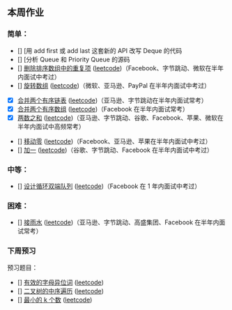 ## 本周作业

### 简单：

* [] [用 add first 或 add last 这套新的 API 改写 Deque 的代码
* [] [分析 Queue 和 Priority Queue 的源码
* [] [删除排序数组中的重复项]() ([leetcode](https://leetcode-cn.com/problems/remove-duplicates-from-sorted-array/))（Facebook、字节跳动、微软在半年内面试中考过）
* [] [旋转数组]() ([leetcode](https://leetcode-cn.com/problems/rotate-array/))（微软、亚马逊、PayPal 在半年内面试中考过）
* [x] [合并两个有序链表](code/21-merge-two-sorted-lists.py) ([leetcode](https://leetcode-cn.com/problems/merge-two-sorted-lists/))（亚马逊、字节跳动在半年内面试常考）
* [x] [合并两个有序数组](code/88-merge-sorted-array.md) ([leetcode](https://leetcode-cn.com/problems/merge-sorted-array/))（Facebook 在半年内面试常考）
* [x] [两数之和](code/01-two-sum.md) ([leetcode](https://leetcode-cn.com/problems/two-sum/))（亚马逊、字节跳动、谷歌、Facebook、苹果、微软在半年内面试中高频常考）
* [] [移动零]() ([leetcode](https://leetcode-cn.com/problems/move-zeroes/))（Facebook、亚马逊、苹果在半年内面试中考过）
* [] [加一]() ([leetcode](https://leetcode-cn.com/problems/plus-one/))（谷歌、字节跳动、Facebook 在半年内面试中考过）

### 中等：

* [] [设计循环双端队列]() ([leetcode](https://leetcode.com/problems/design-circular-deque))（Facebook 在 1 年内面试中考过）


### 困难：
* [] [接雨水]() ([leetcode](https://leetcode.com/problems/trapping-rain-water/))（亚马逊、字节跳动、高盛集团、Facebook 在半年内面试常考）

### 下周预习
预习题目：
* [] [有效的字母异位词]() ([leetcode](https://leetcode-cn.com/problems/valid-anagram/description/))
* [] [二叉树的中序遍历]() ([leetcode](https://leetcode-cn.com/problems/binary-tree-inorder-traversal/))
* [] [最小的 k 个数]() ([leetcode](https://leetcode-cn.com/problems/zui-xiao-de-kge-shu-lcof/))

